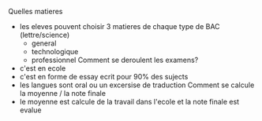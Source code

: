 Quelles matieres 
- les eleves pouvent choisir 3 matieres de chaque type de BAC (lettre/science)
	- general 
	- technologique
	- professionnel
Comment se deroulent les examens?
- c'est en ecole
- c'est en forme de essay ecrit pour 90% des sujects
- les langues sont oral ou un excersise de traduction
Comment se calcule la moyenne / la note finale
- le moyenne est calcule de la travail dans l'ecole et la note finale est evalue 